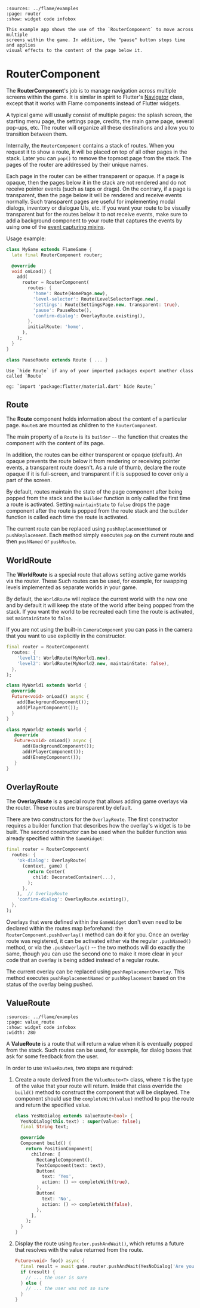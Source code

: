 
```{flutter-app}
:sources: ../flame/examples
:page: router
:show: widget code infobox

This example app shows the use of the `RouterComponent` to move across multiple
screens within the game. In addition, the "pause" button stops time and applies
visual effects to the content of the page below it.
```


# RouterComponent

The **RouterComponent**'s job is to manage navigation across multiple screens within the game. It is
similar in spirit to Flutter's [Navigator][Flutter Navigator] class, except that it works with Flame
components instead of Flutter widgets.

A typical game will usually consist of multiple pages: the splash screen, the starting menu page,
the settings page, credits, the main game page, several pop-ups, etc. The router will organize
all these destinations and allow you to transition between them.

Internally, the `RouterComponent` contains a stack of routes. When you request it to show a route,
it will be placed on top of all other pages in the stack. Later you can `pop()` to remove the
topmost page from the stack. The pages of the router are addressed by their unique names.

Each page in the router can be either transparent or opaque. If a page is opaque, then the pages
below it in the stack are not rendered and do not receive pointer events (such as taps or drags).
On the contrary, if a page is transparent, then the page below it will be rendered and receive
events normally. Such transparent pages are useful for implementing modal dialogs, inventory or
dialogue UIs, etc. If you want your route to be visually transparent but for the routes below it
to not receive events, make sure to add a background component to your route that captures the
events by using one of the [event capturing mixins](inputs/inputs.md).

Usage example:

```dart
class MyGame extends FlameGame {
  late final RouterComponent router;

  @override
  void onLoad() {
    add(
      router = RouterComponent(
        routes: {
          'home': Route(HomePage.new),
          'level-selector': Route(LevelSelectorPage.new),
          'settings': Route(SettingsPage.new, transparent: true),
          'pause': PauseRoute(),
          'confirm-dialog': OverlayRoute.existing(),
        },
        initialRoute: 'home',
      ),
    );
  }
}

class PauseRoute extends Route { ... }
```

```{note}
Use `hide Route` if any of your imported packages export another class called `Route`

eg: `import 'package:flutter/material.dart' hide Route;`
```


[Flutter Navigator]: https://api.flutter.dev/flutter/widgets/Navigator-class.html


## Route

The **Route** component holds information about the content of a particular page. `Route`s are
mounted as children to the `RouterComponent`.

The main property of a `Route` is its `builder` -- the function that creates the component with
the content of its page.

In addition, the routes can be either transparent or opaque (default). An opaque prevents the route
below it from rendering or receiving pointer events, a transparent route doesn't. As a rule of
thumb, declare the route opaque if it is full-screen, and transparent if it is supposed to cover
only a part of the screen.

By default, routes maintain the state of the page component after being popped from the stack
and the `builder` function is only called the first time a route is activated. Setting
`maintainState` to `false` drops the page component after the route is popped from the route stack
and the `builder` function is called each time the route is activated.

The current route can be replaced using `pushReplacementNamed` or `pushReplacement`.  Each method
simply executes `pop` on the current route and then `pushNamed` or `pushRoute`.


## WorldRoute

The **WorldRoute** is a special route that allows setting active game worlds via the router. These
Such routes can be used, for example, for swapping levels implemented as separate worlds in your
game.

By default, the `WorldRoute` will replace the current world with the new one and by default it will
keep the state of the world after being popped from the stack. If you want the world to be recreated
each time the route is activated, set `maintainState` to `false`.

If you are not using the built-in `CameraComponent` you can pass in the camera that you want to use
explicitly in the constructor.

```dart
final router = RouterComponent(
  routes: {
    'level1': WorldRoute(MyWorld1.new),
    'level2': WorldRoute(MyWorld2.new, maintainState: false),
  },
);

class MyWorld1 extends World {
  @override
  Future<void> onLoad() async {
    add(BackgroundComponent());
    add(PlayerComponent());
  }
}

class MyWorld2 extends World {
   @override
   Future<void> onLoad() async {
      add(BackgroundComponent());
      add(PlayerComponent());
      add(EnemyComponent());
   }
}
```


## OverlayRoute

The **OverlayRoute** is a special route that allows adding game overlays via the router. These
routes are transparent by default.

There are two constructors for the `OverlayRoute`. The first constructor requires a builder function
that describes how the overlay's widget is to be built. The second constructor can be used when the
builder function was already specified within the `GameWidget`:

```dart
final router = RouterComponent(
  routes: {
    'ok-dialog': OverlayRoute(
      (context, game) {
        return Center(
          child: DecoratedContainer(...),
        );
      },
    ),  // OverlayRoute
    'confirm-dialog': OverlayRoute.existing(),
  },
);
```

Overlays that were defined within the `GameWidget` don't even need to be declared within the routes
map beforehand: the `RouterComponent.pushOverlay()` method can do it for you. Once an overlay route
was registered, it can be activated either via the regular `.pushNamed()` method, or via the
`.pushOverlay()` -- the two methods will do exactly the same, though you can use the second one to
make it more clear in your code that an overlay is being added instead of a regular route.

The current overlay can be replaced using `pushReplacementOverlay`.  This method executes
`pushReplacementNamed` or `pushReplacement` based on the status of the overlay being pushed.


## ValueRoute

```{flutter-app}
:sources: ../flame/examples
:page: value_route
:show: widget code infobox
:width: 280
```

A **ValueRoute** is a route that will return a value when it is eventually popped from the stack.
Such routes can be used, for example, for dialog boxes that ask for some feedback from the user.

In order to use `ValueRoute`s, two steps are required:

1. Create a route derived from the `ValueRoute<T>` class, where `T` is the type of the value that
   your route will return. Inside that class override the `build()` method to construct the
   component that will be displayed. The component should use the `completeWith(value)` method to
   pop the route and return the specified value.

   ```dart
   class YesNoDialog extends ValueRoute<bool> {
     YesNoDialog(this.text) : super(value: false);
     final String text;

     @override
     Component build() {
       return PositionComponent(
         children: [
           RectangleComponent(),
           TextComponent(text: text),
           Button(
             text: 'Yes',
             action: () => completeWith(true),
           ),
           Button(
             text: 'No',
             action: () => completeWith(false),
           ),
         ],
       );
     }
   }
   ```

2. Display the route using `Router.pushAndWait()`, which returns a future that resolves with the
   value returned from the route.

   ```dart
   Future<void> foo() async {
     final result = await game.router.pushAndWait(YesNoDialog('Are you sure?'));
     if (result) {
       // ... the user is sure
     } else {
       // ... the user was not so sure
     }
   }
   ```
